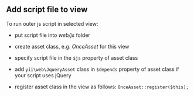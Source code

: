 ## Add script file to view

To run outer js script in selected view:

* put script file into *web/js* folder

* create asset class, e.g. *OnceAsset* for this view

* specify script file in the `$js` property of asset class

* add `yii\web\JqueryAsset` class in `$depends` property of asset class if your script uses jQuery

* register asset class in the view as follows: `OnceAsset::register($this);`
